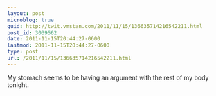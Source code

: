```yaml
---
layout: post
microblog: true
guid: http://twit.vmstan.com/2011/11/15/136635714216542211.html
post_id: 3039662
date: 2011-11-15T20:44:27-0600
lastmod: 2011-11-15T20:44:27-0600
type: post
url: /2011/11/15/136635714216542211.html
---
```

My stomach seems to be having an argument with the rest of my body tonight.
